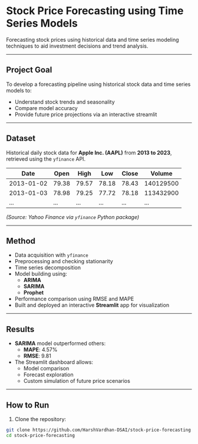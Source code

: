 #  Stock Price Forecasting using Time Series Models

Forecasting stock prices using historical data and time series modeling techniques to aid investment decisions and trend analysis.

---

## **Project Goal**

To develop a forecasting pipeline using historical stock data and time series models to:
- Understand stock trends and seasonality
- Compare model accuracy
- Provide future price projections via an interactive streamlit

---

## **Dataset**

Historical daily stock data for **Apple Inc. (AAPL)** from **2013 to 2023**, retrieved using the `yfinance` API.

| Date       | Open   | High   | Low    | Close  | Volume    |
|------------|--------|--------|--------|--------|-----------|
| 2013-01-02 | 79.38  | 79.57  | 78.18  | 78.43  | 140129500 |
| 2013-01-03 | 78.98  | 79.25  | 77.72  | 78.18  | 113432900 |
| ...        | ...    | ...    | ...    | ...    | ...       |

*(Source: Yahoo Finance via `yfinance` Python package)*

---

## **Method**

- Data acquisition with `yfinance`
- Preprocessing and checking stationarity
- Time series decomposition
- Model building using:
  - **ARIMA**
  - **SARIMA**
  - **Prophet**
- Performance comparison using RMSE and MAPE
- Built and deployed an interactive **Streamlit** app for visualization

---

## **Results**

- **SARIMA** model outperformed others:
  - **MAPE**: 4.57%
  - **RMSE**: 9.81
- The Streamlit dashboard allows:
  - Model comparison
  - Forecast exploration
  - Custom simulation of future price scenarios

---

## **How to Run**

1. Clone the repository:
```bash
git clone https://github.com/HarshVardhan-DSAI/stock-price-forecasting.git
cd stock-price-forecasting
